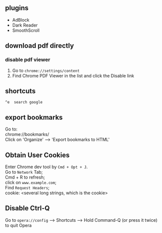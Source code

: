 
## plugins
* AdBlock
* Dark Reader
* SmoothScroll

## download pdf directly
### disable pdf viewer
1. Go to `chrome://settings/content`
2. Find Chrome PDF Viewer in the list and click the Disable link

## shortcuts
```
^e  search google
```

## export bookmarks
Go to:  
chrome://bookmarks/  
Click on 'Organize' --> 'Export bookmarks to HTML'

## Obtain User Cookies
Enter Chrome dev tool by `Cmd + Opt + J`.  
Go to `Network` Tab;  
Cmd + R to refresh;  
click on `www.example.com`;  
Find `Request Headers`;  
cookie: <several long strings, which is the cookie>

## Disable Ctrl-Q
Go to `opera://config` --> Shortcuts --> Hold Command-Q (or press it twice) to quit Opera


